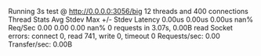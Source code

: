 Running 3s test @ http://0.0.0.0:3056/big
  12 threads and 400 connections
  Thread Stats   Avg      Stdev     Max   +/- Stdev
    Latency     0.00us    0.00us   0.00us     nan%
    Req/Sec     0.00      0.00     0.00       nan%
  0 requests in 3.07s, 0.00B read
  Socket errors: connect 0, read 741, write 0, timeout 0
Requests/sec:      0.00
Transfer/sec:       0.00B
